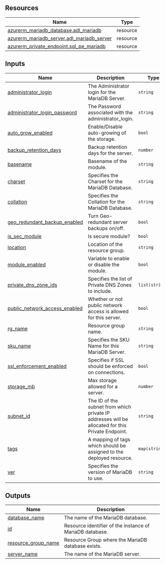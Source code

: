 <!-- BEGIN_TF_DOCS -->
## Resources

| Name | Type |
|------|------|
| [azurerm_mariadb_database.adl_mariadb](https://registry.terraform.io/providers/hashicorp/azurerm/latest/docs/resources/mariadb_database) | resource |
| [azurerm_mariadb_server.adl_mariadb_server](https://registry.terraform.io/providers/hashicorp/azurerm/latest/docs/resources/mariadb_server) | resource |
| [azurerm_private_endpoint.sql_pe_mariadb](https://registry.terraform.io/providers/hashicorp/azurerm/latest/docs/resources/private_endpoint) | resource |

## Inputs

| Name | Description | Type | Default | Required |
|------|-------------|------|---------|:--------:|
| <a name="input_administrator_login"></a> [administrator\_login](#input\_administrator\_login) | The Administrator login for the MariaDB Server. | `string` | `"sqladminuser"` | no |
| <a name="input_administrator_login_password"></a> [administrator\_login\_password](#input\_administrator\_login\_password) | The Password associated with the administrator\_login. | `string` | `"ThisIsNotVerySecure!"` | no |
| <a name="input_auto_grow_enabled"></a> [auto\_grow\_enabled](#input\_auto\_grow\_enabled) | Enable/Disable auto-growing of the storage. | `bool` | `true` | no |
| <a name="input_backup_retention_days"></a> [backup\_retention\_days](#input\_backup\_retention\_days) | Backup retention days for the server. | `number` | `7` | no |
| <a name="input_basename"></a> [basename](#input\_basename) | Basename of the module. | `string` | n/a | yes |
| <a name="input_charset"></a> [charset](#input\_charset) | Specifies the Charset for the MariaDB Database. | `string` | `"utf8mb4"` | no |
| <a name="input_collation"></a> [collation](#input\_collation) | Specifies the Collation for the MariaDB Database. | `string` | `"utf8mb4_unicode_520_ci"` | no |
| <a name="input_geo_redundant_backup_enabled"></a> [geo\_redundant\_backup\_enabled](#input\_geo\_redundant\_backup\_enabled) | Turn Geo-redundant server backups on/off. | `bool` | `false` | no |
| <a name="input_is_sec_module"></a> [is\_sec\_module](#input\_is\_sec\_module) | Is secure module? | `bool` | `true` | no |
| <a name="input_location"></a> [location](#input\_location) | Location of the resource group. | `string` | n/a | yes |
| <a name="input_module_enabled"></a> [module\_enabled](#input\_module\_enabled) | Variable to enable or disable the module. | `bool` | `true` | no |
| <a name="input_private_dns_zone_ids"></a> [private\_dns\_zone\_ids](#input\_private\_dns\_zone\_ids) | Specifies the list of Private DNS Zones to include. | `list(string)` | `[]` | no |
| <a name="input_public_network_access_enabled"></a> [public\_network\_access\_enabled](#input\_public\_network\_access\_enabled) | Whether or not public network access is allowed for this server. | `bool` | `false` | no |
| <a name="input_rg_name"></a> [rg\_name](#input\_rg\_name) | Resource group name. | `string` | n/a | yes |
| <a name="input_sku_name"></a> [sku\_name](#input\_sku\_name) | Specifies the SKU Name for this MariaDB Server. | `string` | `"GP_Gen5_2"` | no |
| <a name="input_ssl_enforcement_enabled"></a> [ssl\_enforcement\_enabled](#input\_ssl\_enforcement\_enabled) | Specifies if SSL should be enforced on connections. | `bool` | `true` | no |
| <a name="input_storage_mb"></a> [storage\_mb](#input\_storage\_mb) | Max storage allowed for a server. | `number` | `5120` | no |
| <a name="input_subnet_id"></a> [subnet\_id](#input\_subnet\_id) | The ID of the subnet from which private IP addresses will be allocated for this Private Endpoint. | `string` | `""` | no |
| <a name="input_tags"></a> [tags](#input\_tags) | A mapping of tags which should be assigned to the deployed resource. | `map(string)` | `{}` | no |
| <a name="input_ver"></a> [ver](#input\_ver) | Specifies the version of MariaDB to use. | `string` | `"10.3"` | no |

## Outputs

| Name | Description |
|------|-------------|
| <a name="output_database_name"></a> [database\_name](#output\_database\_name) | The name of the MariaDB database. |
| <a name="output_id"></a> [id](#output\_id) | Resource identifier of the instance of MariaDB database. |
| <a name="output_resource_group_name"></a> [resource\_group\_name](#output\_resource\_group\_name) | Resource Group where the MariaDB database exists. |
| <a name="output_server_name"></a> [server\_name](#output\_server\_name) | The name of the MariaDB server. |
<!-- END_TF_DOCS -->
